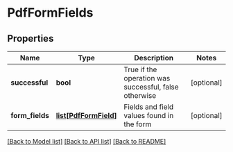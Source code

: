 # PdfFormFields

## Properties
Name | Type | Description | Notes
------------ | ------------- | ------------- | -------------
**successful** | **bool** | True if the operation was successful, false otherwise | [optional] 
**form_fields** | [**list[PdfFormField]**](PdfFormField.md) | Fields and field values found in the form | [optional] 

[[Back to Model list]](../README.md#documentation-for-models) [[Back to API list]](../README.md#documentation-for-api-endpoints) [[Back to README]](../README.md)



